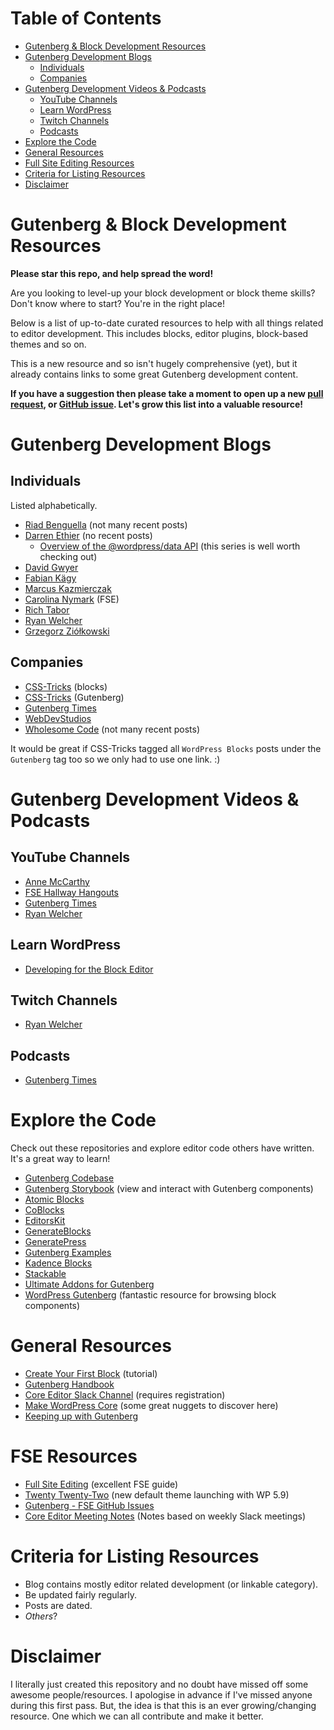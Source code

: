 # Table of Contents
- [Gutenberg & Block Development Resources](https://github.com/dgwyer/gutenberg-development-resources#gutenberg--block-development-resources)
- [Gutenberg Development Blogs](https://github.com/dgwyer/gutenberg-development-resources#gutenberg-development-blogs)
  - [Individuals](https://github.com/dgwyer/gutenberg-development-resources#individuals)
  - [Companies](https://github.com/dgwyer/gutenberg-development-resources#companies)
- [Gutenberg Development Videos & Podcasts](https://github.com/dgwyer/gutenberg-development-resources#gutenberg-development-videos--podcasts)
  - [YouTube Channels](https://github.com/dgwyer/gutenberg-development-resources#youtube-channels)
  - [Learn WordPress](https://github.com/dgwyer/gutenberg-development-resources/blob/main/README.md#learn-wordpress)
  - [Twitch Channels](https://github.com/dgwyer/gutenberg-development-resources#twitch-channels)
  - [Podcasts](https://github.com/dgwyer/gutenberg-development-resources#podcasts)
- [Explore the Code](https://github.com/dgwyer/gutenberg-development-resources#explore-the-code)
- [General Resources](https://github.com/dgwyer/gutenberg-development-resources#general-resources)
- [Full Site Editing Resources](https://github.com/dgwyer/gutenberg-development-resources#fse-resources)
- [Criteria for Listing Resources](https://github.com/dgwyer/gutenberg-development-resources#criteria-for-listing-resources)
- [Disclaimer](https://github.com/dgwyer/gutenberg-development-resources#disclaimer)

# Gutenberg & Block Development Resources

**Please star this repo, and help spread the word!**

Are you looking to level-up your block development or block theme skills? Don't know where to start? You're in the right place!

Below is a list of up-to-date curated resources to help with all things related to editor development. This includes blocks, editor plugins, block-based themes and so on.

This is a new resource and so isn't hugely comprehensive (yet), but it already contains links to some great Gutenberg development content.

**If you have a suggestion then please take a moment to open up a new [pull request](https://github.com/dgwyer/gutenberg-development-resources/pulls), or [GitHub issue](https://github.com/dgwyer/gutenberg-development-resources/issues). Let's grow this list into a valuable resource!**

# Gutenberg Development Blogs

## Individuals

Listed alphabetically.

- [Riad Benguella](https://riad.blog/) (not many recent posts)
- [Darren Ethier](https://unfoldingneurons.com/) (no recent posts)
  - [Overview of the @wordpress/data API](https://unfoldingneurons.com/series/practical-overview-of-wp-data) (this series is well worth checking out)
- [David Gwyer](https://innerblocks.com/)
- [Fabian Kägy](https://fabian-kaegy.com/)
- [Marcus Kazmierczak](https://mkaz.blog/)
- [Carolina Nymark](https://fullsiteediting.com/) (FSE)
- [Rich Tabor](https://richtabor.com/)
- [Ryan Welcher](https://ryanwelcher.com/)
- [Grzegorz Ziółkowski](https://gziolo.pl/)

## Companies

- [CSS-Tricks](https://css-tricks.com/tag/wordpress-blocks/) (blocks)
- [CSS-Tricks](https://css-tricks.com/tag/gutenberg/) (Gutenberg)
- [Gutenberg Times](https://gutenbergtimes.com/)
- [WebDevStudios](https://webdevstudios.com/tags/gutenberg/)
- [Wholesome Code](https://wholesomecode.ltd/) (not many recent posts)

It would be great if CSS-Tricks tagged all `WordPress Blocks` posts under the `Gutenberg` tag too so we only had to use one link. :)

# Gutenberg Development Videos & Podcasts

## YouTube Channels

- [Anne McCarthy](https://www.youtube.com/c/AnneMcCarthy/videos)
- [FSE Hallway Hangouts](https://www.youtube.com/channel/UCkPsxZ_WQFaACunULLiT85g)
- [Gutenberg Times](https://www.youtube.com/c/GutenbergTimes/videos)
- [Ryan Welcher](https://www.youtube.com/channel/UC_kRIqFHtN8ccB_mTmHyGDg/videos)

## Learn WordPress
- [Developing for the Block Editor](https://learn.wordpress.org/workshops/developing-for-block-editor/)

## Twitch Channels

- [Ryan Welcher](https://www.twitch.tv/ryanwelchercodes)

## Podcasts

- [Gutenberg Times](https://gutenbergtimes.com/podcast/)

# Explore the Code

Check out these repositories and explore editor code others have written. It's a great way to learn!

- [Gutenberg Codebase](https://github.com/WordPress/gutenberg)
- [Gutenberg Storybook](https://wordpress.github.io/gutenberg/?path=/story/docs-introduction--page) (view and interact with Gutenberg components)
- [Atomic Blocks](https://github.com/studiopress/atomic-blocks)
- [CoBlocks](https://github.com/godaddy-wordpress/coblocks)
- [EditorsKit](https://github.com/extendify/block-options)
- [GenerateBlocks](https://github.com/tomusborne/generateblocks)
- [GeneratePress](https://github.com/tomusborne/generatepress)
- [Gutenberg Examples](https://github.com/WordPress/gutenberg-examples)
- [Kadence Blocks](https://github.com/kadencewp/kadence-blocks)
- [Stackable](https://github.com/gambitph/Stackable)
- [Ultimate Addons for Gutenberg](https://github.com/brainstormforce/ultimate-addons-for-gutenberg)
- [WordPress Gutenberg](https://wp-gb.com/) (fantastic resource for browsing block components)

# General Resources

- [Create Your First Block](https://developer.wordpress.org/block-editor/handbook/tutorials/create-block/) (tutorial)
- [Gutenberg Handbook](https://developer.wordpress.org/block-editor/)
- [Core Editor Slack Channel](https://wordpress.slack.com/messages/core-editor) (requires registration)
- [Make WordPress Core](https://make.wordpress.org/core/) (some great nuggets to discover here)
- [Keeping up with Gutenberg](https://make.wordpress.org/core/handbook/references/keeping-up-with-gutenberg-index/)

# FSE Resources

- [Full Site Editing](https://fullsiteediting.com/) (excellent FSE guide)
- [Twenty Twenty-Two](https://github.com/WordPress/twentytwentytwo) (new default theme launching with WP 5.9)
- [Gutenberg - FSE GitHub Issues](https://github.com/WordPress/gutenberg/labels/%5BFeature%5D%20Full%20Site%20Editing)
- [Core Editor Meeting Notes](https://make.wordpress.org/core/tag/core-editor/) (Notes based on weekly Slack meetings)
 
# Criteria for Listing Resources
- Blog contains mostly editor related development (or linkable category).
- Be updated fairly regularly.
- Posts are dated.
- _Others_?

# Disclaimer

I literally just created this repository and no doubt have missed off some awesome people/resources. I apologise in advance if I've missed anyone during this first pass. But, the idea is that this is an ever growing/changing resource. One which we can all contribute and make it better.
